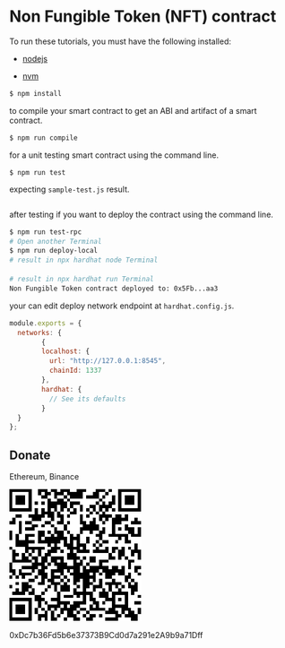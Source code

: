 # Non Fungible Token (NFT) contract

To run these tutorials, you must have the following installed:

- [nodejs](https://nodejs.org/en/)

- [nvm](https://github.com/nvm-sh/nvm)

```bash
$ npm install
```

to compile your smart contract to get an ABI and artifact of a smart contract.

```bash
$ npm run compile
```

for a unit testing smart contract using the command line.

```
$ npm run test
```
expecting `sample-test.js` result.
```bash  
```

after testing if you want to deploy the contract using the command line.

```bash
$ npm run test-rpc
# Open another Terminal
$ npm run deploy-local
# result in npx hardhat node Terminal

# result in npx hardhat run Terminal
Non Fungible Token contract deployed to: 0x5Fb...aa3

```
your can edit deploy network endpoint at `hardhat.config.js`.

```javascript
module.exports = {
  networks: {
        {
        localhost: {
          url: "http://127.0.0.1:8545",
          chainId: 1337
        },
        hardhat: {
          // See its defaults
        }
  }
};
```

## Donate
Ethereum, Binance

![alt text](./address.png)

0xDc7b36Fd5b6e37373B9Cd0d7a291e2A9b9a71Dff